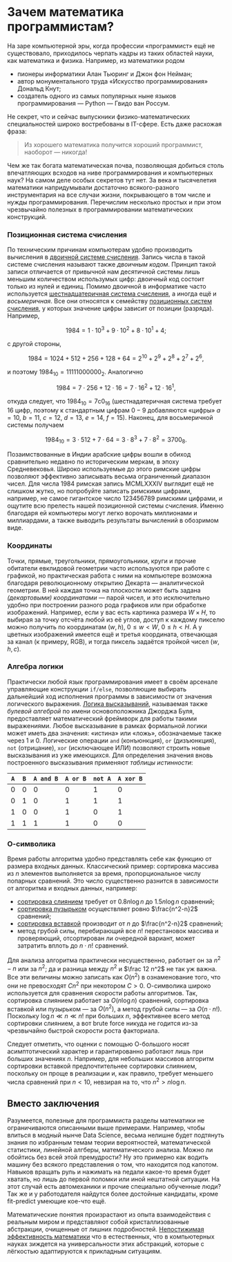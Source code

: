 # Зачем математика программистам?

На заре компьютерной эры, когда профессии «программист» ещё не существовало, приходилось черпать кадры из таких областей науки, как математика и физика. Например, из математики родом
* пионеры информатики Алан Тьюринг и Джон фон Нейман;
* автор монументального труда «Искусство программирования» Дональд Кнут;
* создатель одного из самых популярных ныне языков программирования — Python — Гвидо ван Россум.

Не секрет, что и сейчас выпускники физико-математических специальностей широко востребованы в IT-сфере. Есть даже расхожая фраза:
> Из хорошего математика получится хороший программист, наоборот — никогда!

Чем же так богата математическая почва, позволяющая добиться столь впечатляющих всходов на ниве программирования и компьютерных наук? На самом деле особых секретов тут нет. За века и тысячелетия математики напридумывали достаточно всякого-разного инструментария на все случаи жизни, покрывающего в том числе и нужды программирования. Перечислим несколько простых и при этом чрезвычайно полезных в программировании математических конструкций.

### Позиционная система счисления

По техническим причинам компьютерам удобно производить вычисления в [двоичной системе счисления](https://ru.wikipedia.org/wiki/%D0%94%D0%B2%D0%BE%D0%B8%D1%87%D0%BD%D0%B0%D1%8F_%D1%81%D0%B8%D1%81%D1%82%D0%B5%D0%BC%D0%B0_%D1%81%D1%87%D0%B8%D1%81%D0%BB%D0%B5%D0%BD%D0%B8%D1%8F). Запись числа в такой системе счисления называют также *двоичным кодом*. Принцип такой записи отличается от привычной нам десятичной системы лишь меньшим количеством использумых цифр: двоичный код состоит только из нулей и единиц. Помимо двоичной в информатике часто используется [шестнадцатеричная система счисления](https://ru.wikipedia.org/wiki/%D0%A8%D0%B5%D1%81%D1%82%D0%BD%D0%B0%D0%B4%D1%86%D0%B0%D1%82%D0%B5%D1%80%D0%B8%D1%87%D0%BD%D0%B0%D1%8F_%D1%81%D0%B8%D1%81%D1%82%D0%B5%D0%BC%D0%B0_%D1%81%D1%87%D0%B8%D1%81%D0%BB%D0%B5%D0%BD%D0%B8%D1%8F), а иногда ещё и *восьмеричная*. Все они относятся к семейству [позиционных систем счисления](https://ru.wikipedia.org/wiki/%D0%9F%D0%BE%D0%B7%D0%B8%D1%86%D0%B8%D0%BE%D0%BD%D0%BD%D0%B0%D1%8F_%D1%81%D0%B8%D1%81%D1%82%D0%B5%D0%BC%D0%B0_%D1%81%D1%87%D0%B8%D1%81%D0%BB%D0%B5%D0%BD%D0%B8%D1%8F), у которых значение цифры зависит от позиции (разряда). Например,

$$
  1984 = 1\cdot 10^3 + 9\cdot 10^2 + 8\cdot 10^1 + 4;
$$

с другой стороны,

$$
1984 = 1024 + 512 + 256 + 128 + 64 = 2^{10} +2^9 + 2^8+2^7+2^6,
$$

и поэтому $1984_{10} = 11111000000_2$. Аналогично

$$
1984 = 7\cdot 256 + 12\cdot 16 = 7\cdot 16^2 + 12 \cdot 16^1,
$$

откуда следует, что $1984_{10} = 7\mathrm c0_{16}$ (шестнадатеричная система требует $16$ цифр, поэтому к стандартным цифрам $0-9$ добавляются «цифры» $a=10$, $b=11$, $c=12$, $d=13$, $e=14$, $f=15$). Наконец, для восьмеричной системы получаем

$$
  1984_{10} = 3\cdot 512 + 7\cdot 64 = 3\cdot 8^3 + 7 \cdot 8^2 = 3700_8.
$$

Позаимствованные в Индии арабские цифры вошли в обиход сравнительно недавно по историческим меркам, в эпоху Средневековья. Широко используемые до этого римские цифры позволяют эффективно записывать весьма ограниченный диапазон чисел. Для числа $1984$ римская запись MCMLXXXIV выглядит ещё не слишком жутко, но попробуйте записать римскими цифрами, например, не самое гигантское число $123456789$ римскими цифрами, и ощутите всю прелесть нашей позиционной системы счисления. Именно благодаря ей компьютеры могут легко ворочать миллионами и миллиардами, а также выводить результаты вычислений в обозримом виде.

### Координаты

Точки, прямые, треугольники, прямоугольники, круги и прочие обитатели евклидовой геометрии часто используются при работе с графикой, но
практическая работа с ними на компьютере возможна благодаря революционному открытию Декарта — аналитической геометрии. В ней каждая точка на плоскости может быть задана *(декартовыми) координатами* — парой чисел, и это исключительно удобно при построении разного рода графиков или при обработке изображений. Например, если у вас есть картинка размера $W\times H$, то выбирая за точку отсчёта любой из её углов, доступ к каждому пикселю можно получить по координатам $(w, h)$, $0\leqslant w < W$, $0 \leqslant h < H$. А у цветных изображений имеется ещё и третья координата, отвечающая за канал (к примеру, RGB), и тогда пиксель задаётся тройкой чисел $(w, h, c)$.

### Алгебра логики

Практически любой язык программирования имеет в своём арсенале управляющие конструкции `if/else`, позволяющие выбирать дальнейший ход исполнения
программы в зависимости от значения логического выражения. [Логика высказываний](https://ru.wikipedia.org/wiki/%D0%90%D0%BB%D0%B3%D0%B5%D0%B1%D1%80%D0%B0_%D0%BB%D0%BE%D0%B3%D0%B8%D0%BA%D0%B8), называемая также *булевой алгеброй* по имени основоположника Джорджа Буля, предоставляет математический фреймворк для работы такими выражениями. Любое высказывание в рамках формальной логики может иметь два значения: «истина» или «ложь», обозначаемые также через $1$ и $0$. Логические операции `and` (конъюнкция), `or` (дизъюнкция), `not` (отрицание), `xor` (исключающее ИЛИ) позволяют строить новые высказывания из уже имеющихся. Для определения значения вновь построенного высказывания применяют *таблицы истинности*:

| `A`    | `B`     | `A and B` | `A or B` | `not A` | `A xor B` |
|--------| ------- | --------- | -------- | ------- | --------- |
| $0$    | $0$     | $0$       | $0$      | $1$     | $0$       |
| $0$    | $1$     | $0$       | $1$      | $1$     | $1$       |
| $1$    | $0$     | $0$       | $1$      | $0$     | $1$       |
| $1$    | $1$     | $1$       | $1$      | $0$     | $0$       |

### О-символика

Время работы алгоритма удобно представлять себе как функцию от размера входных данных. Классический пример: сортировка массива из $n$ элементов выполняется за время, пропорциональное числу попарных сравнений. Это число существенно разнится в зависимости от алгоритма и входных данных, например:
* [сортировка слиянием](https://ru.wikipedia.org/wiki/%D0%A1%D0%BE%D1%80%D1%82%D0%B8%D1%80%D0%BE%D0%B2%D0%BA%D0%B0_%D1%81%D0%BB%D0%B8%D1%8F%D0%BD%D0%B8%D0%B5%D0%BC) требует от $0.8n\log n$ до $1.5n\log n$ сравнений;
* [сортировка пузырьком](https://ru.wikipedia.org/wiki/%D0%A1%D0%BE%D1%80%D1%82%D0%B8%D1%80%D0%BE%D0%B2%D0%BA%D0%B0_%D0%BF%D1%83%D0%B7%D1%8B%D1%80%D1%8C%D0%BA%D0%BE%D0%BC) осуществляет ровно $\frac{n^2-n}2$ сравнений;
* [сортировка вставкой](https://ru.wikipedia.org/wiki/%D0%A1%D0%BE%D1%80%D1%82%D0%B8%D1%80%D0%BE%D0%B2%D0%BA%D0%B0_%D0%B2%D1%81%D1%82%D0%B0%D0%B2%D0%BA%D0%B0%D0%BC%D0%B8) производит от $n$ до $\frac{n^2-n}2$ сравнений;
* метод грубой силы, перебирающий все $n!$ перестановок массива и проверяющий, отсортирован ли очередной вариант, может затратить вплоть до $n\cdot n!$ сравнений.

Для анализа алгоритма практически несущественно, работает он за $n^2-n$ или за $n^2$; да и разница между $n^2$ и $\frac 12 n^2$ не так уж важна. Все эти величины можно записать как $O(n^2)$ в ознаменование того, что они не превосходят $Cn^2$ при некотором $C > 0$. О-символика широко используется для сравнения скорости работы алгоритмов. Так, сортировка слиянием работает за $O(n \log n)$ сравнений, сортировка вставкой или пузырьком — за $O(n^2)$, а метод грубой силы — за $O(n\cdot n!)$. Поскольку $\log n \ll n \ll n!$ при больших $n$, эффективнее всего метод сортировки слиянием, а вот brute force никуда не годится из-за чрезвычайно быстрой скорости роста факториала.

Следует отметить, что оценки с помощью О-большого носят асимптотический характер и гарантированно работают лишь при больших значениях $n$.
Например, для небольших массивов алгоритм сортировки вставкой предпочтительнее сортировки слиянием, поскольку он проще в реализации и, как правило, требует меньшего числа сравнений при $n < 10$, невзирая на то, что $n^2 > n\log n$.

## Вместо заключения

Разумеется, полезные для программиста разделы математики не ограничиваются описанными выше примерами. Например, чтобы влиться в модный нынче Data Science, весьма нелишне будет подтянуть знания по избранным темам теории вероятностей, математической статистики, линейной алгберы, математического анализа. Можно ли обойтись без всей этой премудрости? Ну это примерно как водить машину без всякого представления о том, что находится под капотом. Навыков вращать руль и нажимать на педали какое-то время будет хватать, но лишь до первой поломки или иной нештатной ситуации. На этот случай есть автомеханики и прочие специально обученные люди? Так же и у работодателя найдутся более достойные кандидаты, кроме fit-predict умеющие кое-что ещё.


Математические понятия произрастают из опыта взаимодействия с реальным миром и представляют собой кристаллизованные абстракции, очищенные от лишних подробностей. [Непостижимая эффективность математики](http://ogs-seminar.narod.ru/materials/effectiveness_of_mathematics.pdf) что в естественных, что в компьютерных науках зиждется на универсальности этих абстракций, которые с лёгкостью адаптируются к прикладным ситуациям.
